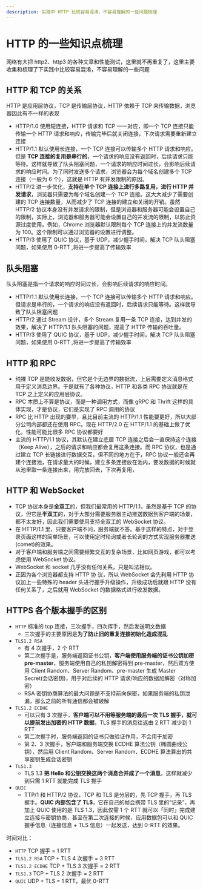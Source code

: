 ```yaml
---
description: 实践中 HTTP 比较容易混淆，不容易理解的一些问题梳理
---
```


# HTTP 的一些知识点梳理

网络有大把 http2、http3 的各种文章和性能测试，这里就不再重复了，这里主要收集和梳理了下实践中比较容易混淆，不容易理解的一些问题

## HTTP 和 TCP 的关系

HTTP 是应用层协议，TCP 是传输层协议，HTTP 依赖于 TCP 来传输数据，浏览器因此有不一样的表现

-   HTTP/1.0 使用短连接，HTTP 请求和 TCP 一一对应，即一个 TCP 连接只能传输一个 HTTP 请求和响应，传输完毕后就关闭连接，下次请求需要重新建立连接
-   HTTP/1.1 默认使用长连接，一个 TCP 连接可以传输多个 HTTP 请求和响应。但是 **TCP 连接的复用是串行的**，一个请求的响应没有返回时，后续请求只能等待。这样就导致了队头阻塞问题，一个请求的响应时间过长，会影响后续请求的响应时间。为了同时发送多个请求，浏览器会为每个域名创建多个 TCP 连接（一般为 6 个），这就是 HTTP 有并发限制的原因。
-   HTTP/2 进一步优化，**支持在单个 TCP 连接上进行多路复用，进行 HTTP 并发请求**，浏览器只需要为每个域名创建一个 TCP 连接。这大大减少了需要创建的 TCP 连接数量，从而减少了 TCP 连接的建立和关闭的开销。虽然 HTTP/2 协议本身没有并发请求的限制，但是浏览器和服务器可能会设置自己的限制，实际上，浏览器和服务器可能会设置自己的并发流的限制，以防止资源过度使用。例如，Chrome 浏览器默认限制每个 TCP 连接上的并发流数量为 100。这个限制可以通过浏览器的设置进行调整。
-   HTTP/3 使用了 QUIC 协议，基于 UDP，减少握手时间，解决 TCP 队头阻塞问题，如果使用 0-RTT ,将进一步提高了传输效率

## 队头阻塞

队头阻塞是指一个请求的响应时间过长，会影响后续请求的响应时间。

-   HTTP/1.1 默认使用长连接，一个 TCP 连接可以传输多个 HTTP 请求和响应。但请求是串行的，一个请求的响应没有返回时，后续请求只能等待。这样就导致了队头阻塞问题
-   HTTP/2 通过 Stream 设计，多个 Stream 复用一条 TCP 连接，达到并发的效果，解决了 HTTP/1.1 队头阻塞的问题，提高了 HTTP 传输的吞吐量。
-   HTTP/3 使用了 QUIC 协议，基于 UDP，减少握手时间，解决 TCP 队头阻塞问题，如果使用 0-RTT ,将进一步提高了传输效率

## HTTP 和 RPC

-   纯裸 TCP 是能收发数据，但它是个无边界的数据流，上层需要定义消息格式用于定义消息边界。于是就有了各种协议，HTTP 和各类 RPC 协议就是在 TCP 之上定义的应用层协议。
-   RPC 本质上不算是协议，而是一种调用方式，而像 gRPC 和 Thrift 这样的具体实现，才是协议，它们是实现了 RPC 调用的协议
-   RPC 比 HTTP 出现的要早，且比目前主流的 HTTP/1.1 性能要更好，所以大部分公司内部都还在使用 RPC。现在 HTTP/2.0 在 HTTP/1.1 的基础上做了优化，性能可能比很多 RPC 协议都要好
-   主流的 HTTP/1.1 协议，其默认在建立底层 TCP 连接之后会一直保持这个连接（Keep Alive），之后的请求和响应都会复用这条连接。而 RPC 协议，也是通过建立 TCP 长链接进行数据交互，但不同的地方在于，RPC 协议一般还会再建个连接池，在请求量大的时候，建立多条连接放在池内，要发数据的时候就从池里取一条连接出来，用完放回去，下次再复用，

## HTTP 和 WebSocket

-   TCP 协议本身是**全双工**的，但我们最常用的 HTTP/1.1，虽然是基于 TCP 的协议，但它是**半双工**的，对于大部分需要服务器主动推送数据到客户端的场景，都不太友好，因此我们需要使用支持全双工的 WebSocket 协议。
-   在 HTTP/1.1 里，只要客户端不问，服务端就不答。基于这样的特点，对于登录页面这样的简单场景，可以使用定时轮询或者长轮询的方式实现服务器推送(comet)的效果。
-   对于客户端和服务端之间需要频繁交互的复杂场景，比如网页游戏，都可以考虑使用 WebSocket 协议。
-   WebSocket 和 socket 几乎没有任何关系，只是叫法相似。
-   正因为各个浏览器都支持 HTTP 协 议，所以 WebSocket 会先利用 HTTP 协议加上一些特殊的 header 头进行握手升级操作，升级成功后就跟 HTTP 没有任何关系了，之后就用 WebSocket 的数据格式进行收发数据。

## HTTPS 各个版本握手的区别

-   `HTTP` 标准的 tcp 连接，三次握手，四次挥手，然后发送明文数据
    -   三次握手的主要原因是**为了防止旧的重复连接初始化造成混乱**
-   `TLS1.2 RSA`
    -   有 4 次握手，2 个 RTT
    -   第二次握手是，服务端返回证书公钥，**客户端使用服务端的证书公钥加密 pre-master**，服务端使用自己的私钥解密得到 pre-master，然后双方使用 Client Random、Server Random、pre-master 生成 Master Secret(会话密钥)，用于对后续的 HTTP 请求/响应的数据加解密（对称加密）
    -   RSA 密钥协商算法的最大问题是不支持前向保密，如果服务端的私钥泄漏，那么之前的所有通信都会被破解
-   `TLS1.2 ECDHE`
    -   可以只有 3 次握手，**客户端可以不用等服务端的最后一次 TLS 握手，就可以提前发出加密的 HTTP 数据**，TLS 握手的消息往返由 2 RTT 减少到 1 RTT
    -   第二次握手时，服务端返回的证书只做验证作用，不会用于加密
    -   第 2、3 次握手，客户端和服务端交换 ECDHE 算法公钥（椭圆曲线公钥），然后用 Client Random、Server Random、ECDHE 算法算出的共享密钥生成会话密钥
-   `TLS1.3`
    -   TLS 1.3 **把 Hello 和公钥交换这两个消息合并成了一个消息**，这样就减少到只需 1 RTT 就能完成 TLS 握手
-   `QUIC`
    -   TTP/1 和 HTTP/2 协议，TCP 和 TLS 是分层的，先 TCP 握手，再 TLS 握手。**QUIC 内部包含了 TLS**，它在自己的帧会携带 TLS 里的“记录”，再加上 QUIC 使用的是 TLS 1.3，因此仅需 1 个 RTT 就可以「同时」完成建立连接与密钥协商，甚至在第二次连接的时候，应用数据包可以和 QUIC 握手信息（连接信息 + TLS 信息）一起发送，达到 0-RTT 的效果。

时间对比：

-   `HTTP` TCP 握手 = 1 RTT
-   `TLS1.2 RSA` TCP + TLS 4 次握手 = 3 RTT
-   `TLS1.2 ECDHE` TCP + TLS 3 次握手 = 2 RTT
-   `TLS1.3` TCP + TLS 2 次握手 = 2 RTT
-   `QUIC` UDP + TLS = 1 RTT，最优 0-RTT
